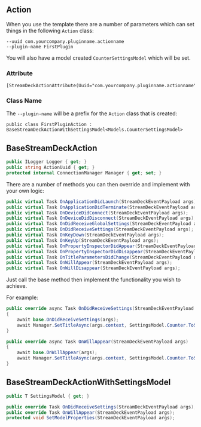 ## Action

When you use the template there are a number of parameters which can set things in the following `Action` class:

    --uuid com.yourcompany.pluginname.actionname
    --plugin-name FirstPlugin

You will also have a model created `CounterSettingsModel` which will be set.

### Attribute

    [StreamDeckActionAttribute(Uuid="com.yourcompany.pluginname.actionname")]

### Class Name

The `--plugin-name` will be a prefix for the `Action` class that is created:

    public class FirstPluginAction : BaseStreamDeckActionWithSettingsModel<Models.CounterSettingsModel>

## BaseStreamDeckAction

```csharp
public ILogger Logger { get; }
public string ActionUuid { get; }
protected internal ConnectionManager Manager { get; set; }
```

There are a number of methods you can then override and implement with your own logic: 

```csharp
public virtual Task OnApplicationDidLaunch(StreamDeckEventPayload args);
public virtual Task OnApplicationDidTerminate(StreamDeckEventPayload args);
public virtual Task OnDeviceDidConnect(StreamDeckEventPayload args);
public virtual Task OnDeviceDidDisconnect(StreamDeckEventPayload args);
public virtual Task OnDidReceiveGlobalSettings(StreamDeckEventPayload args);
public virtual Task OnDidReceiveSettings(StreamDeckEventPayload args);
public virtual Task OnKeyDown(StreamDeckEventPayload args);
public virtual Task OnKeyUp(StreamDeckEventPayload args);
public virtual Task OnPropertyInspectorDidAppear(StreamDeckEventPayload args);
public virtual Task OnPropertyInspectorDidDisappear(StreamDeckEventPayload args);
public virtual Task OnTitleParametersDidChange(StreamDeckEventPayload args);
public virtual Task OnWillAppear(StreamDeckEventPayload args);
public virtual Task OnWillDisappear(StreamDeckEventPayload args);
```

Just call the base method then implement the functionality you wish to achieve.

For example:

```csharp
public override async Task OnDidReceiveSettings(StreamDeckEventPayload args)
{
    await base.OnDidReceiveSettings(args);
    await Manager.SetTitleAsync(args.context, SettingsModel.Counter.ToString());
}
```

```csharp
public override async Task OnWillAppear(StreamDeckEventPayload args)
{
    await base.OnWillAppear(args);
    await Manager.SetTitleAsync(args.context, SettingsModel.Counter.ToString());
}
```

## BaseStreamDeckActionWithSettingsModel

```csharp
public T SettingsModel { get; }
```

```csharp
public override Task OnDidReceiveSettings(StreamDeckEventPayload args);
public override Task OnWillAppear(StreamDeckEventPayload args);
protected void SetModelProperties(StreamDeckEventPayload args);
```